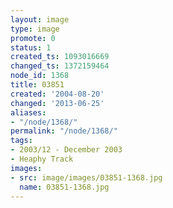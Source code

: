 ```yaml
---
layout: image
type: image
promote: 0
status: 1
created_ts: 1093016669
changed_ts: 1372159464
node_id: 1368
title: 03851
created: '2004-08-20'
changed: '2013-06-25'
aliases:
- "/node/1368/"
permalink: "/node/1368/"
tags:
- 2003/12 - December 2003
- Heaphy Track
images:
- src: image/images/03851-1368.jpg
  name: 03851-1368.jpg
---
```


